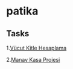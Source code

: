 # patika

## Tasks

1.[Vücut Kitle Hesaplama](https://github.com/mehmetkule/patika/tree/master/vki)

2.[Manav Kasa Projesi](https://github.com/mehmetkule/patika/tree/master/mkp)